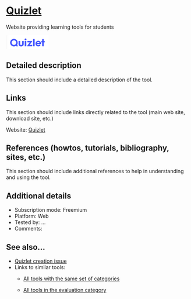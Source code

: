 # [Quizlet](https://quizlet.com/)

Website providing learning tools for students

![](images/Quizlet.png)


## Detailed description

This section should include a detailed description of the tool.


## Links

This section should include links directly related to the tool (main web
site, download site, etc.)

Website: [Quizlet](https://quizlet.com/)


## References (howtos, tutorials, bibliography, sites, etc.)

This section should include additional references to help in
understanding and using the tool.


## Additional details

- Subscription mode: Freemium
- Platform: Web
- Tested by: ...
- Comments: 


## See also...

- [Quizlet creation issue](https://github.com/e-CLOSE/Toolbox/issues/32)
- Links to similar tools:
  - [All tools with the same set of categories](https://github.com/e-CLOSE/Toolbox/issues?q=label%3ATOOL+label%3Aevaluation)

  - [All tools in the evaluation category](https://github.com/e-CLOSE/Toolbox/issues?q=label%3ATOOL+label%3Aevaluation)
